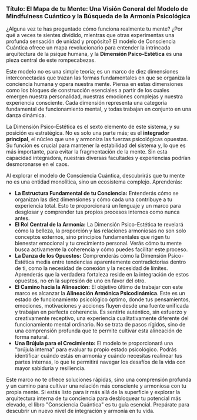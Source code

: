 ### Título: El Mapa de tu Mente: Una Visión General del Modelo de Mindfulness Cuántico y la Búsqueda de la Armonía Psicológica
¿Alguna vez te has preguntado cómo funciona realmente tu mente? ¿Por qué a veces te sientes dividido, mientras que otras experimentas una profunda sensación de unidad y propósito? El modelo de Consciencia Cuántica ofrece un mapa revolucionario para entender la intrincada arquitectura de la psique humana, y la **Dimensión Psico-Estética** es una pieza central de este rompecabezas.

Este modelo no es una simple teoría; es un marco de diez dimensiones interconectadas que trazan las formas fundamentales en que se organiza la conciencia humana y opera nuestra mente. Piensa en estas dimensiones como los bloques de construcción esenciales a partir de los cuales emergen nuestra personalidad, nuestras emociones complejas y nuestra experiencia consciente. Cada dimensión representa una categoría fundamental de funcionamiento mental, y todas trabajan en conjunto en una danza dinámica.

La Dimensión Psico-Estética es el sexto elemento de este sistema, y su posición es estratégica. No es solo una parte más; es el **integrador principal**, el núcleo que une y armoniza las fuerzas psicológicas opuestas. Su función es crucial para mantener la estabilidad del sistema y, lo que es más importante, para evitar la fragmentación de la mente. Sin esta capacidad integradora, nuestras diversas facultades y experiencias podrían desmoronarse en el caos.

Al explorar el modelo de Consciencia Cuántica, descubrirás que tu mente no es una entidad monolítica, sino un ecosistema complejo. Aprenderás:

*   **La Estructura Fundamental de tu Conciencia:** Entenderás cómo se organizan las diez dimensiones y cómo cada una contribuye a tu experiencia total. Esto te proporcionará un lenguaje y un marco para desglosar y comprender tus propios procesos internos como nunca antes.
*   **El Rol Central de la Armonía:** La Dimensión Psico-Estética te revelará cómo la belleza, la proporción y las relaciones armoniosas no son solo conceptos externos, sino principios fundamentales que rigen tu bienestar emocional y tu crecimiento personal. Verás cómo tu mente busca activamente la coherencia y cómo puedes facilitar este proceso.
*   **La Danza de los Opuestos:** Comprenderás cómo la Dimensión Psico-Estética media entre tendencias aparentemente contradictorias dentro de ti, como la necesidad de conexión y la necesidad de límites. Aprenderás que la verdadera fortaleza reside en la integración de estos opuestos, no en la supresión de uno en favor del otro.
*   **El Camino hacia la Alineación:** El objetivo último de trabajar con este marco es alcanzar la **Alineación Armónica Psicodinámica**. Este es un estado de funcionamiento psicológico óptimo, donde tus pensamientos, emociones, motivaciones y acciones fluyen desde una fuente unificada y trabajan en perfecta coherencia. Es sentirte auténtico, sin esfuerzo y creativamente receptivo, una experiencia cualitativamente diferente del funcionamiento mental ordinario. No se trata de pasos rígidos, sino de una comprensión profunda que te permite cultivar esta alineación de forma natural.
*   **Una Brújula para el Crecimiento:** El modelo te proporcionará una "brújula interna" para evaluar tu propio estado psicológico. Podrás identificar cuándo estás en armonía y cuándo necesitas realinear tus partes internas, lo que te permitirá navegar los desafíos de la vida con mayor sabiduría y resiliencia.

Este marco no te ofrece soluciones rápidas, sino una comprensión profunda y un camino para cultivar una relación más consciente y armoniosa con tu propia mente. Si estás listo para ir más allá de la superficie y explorar la arquitectura interna de tu conciencia para desbloquear tu potencial más elevado, el libro "Consciencia Cuántica" es tu guía esencial. Prepárate para descubrir un nuevo nivel de integración y armonía en tu vida.